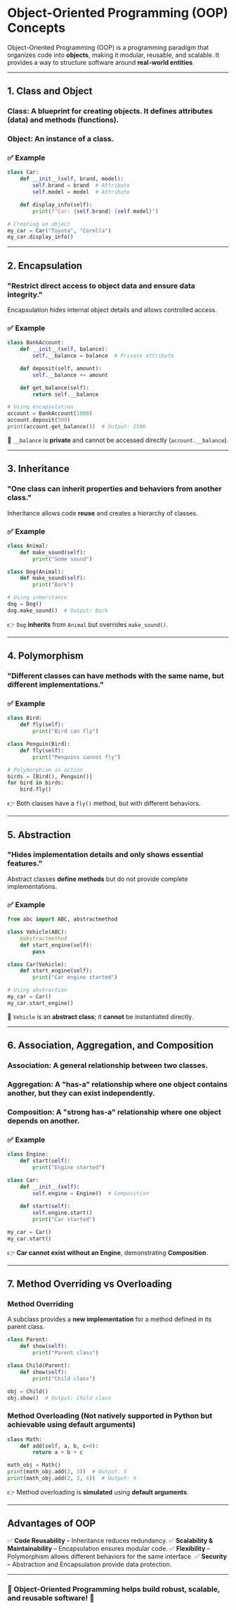 # Object-Oriented Programming (OOP) Concepts

Object-Oriented Programming (OOP) is a programming paradigm that organizes code into **objects**, making it modular, reusable, and scalable. It provides a way to structure software around **real-world entities**.

---

## **1. Class and Object**

### **Class**: A blueprint for creating objects. It defines attributes (data) and methods (functions).
### **Object**: An instance of a class.

### ✅ **Example**
```python
class Car:
    def __init__(self, brand, model):
        self.brand = brand  # Attribute
        self.model = model  # Attribute

    def display_info(self):
        print(f"Car: {self.brand} {self.model}")

# Creating an object
my_car = Car("Toyota", "Corolla")
my_car.display_info()
```
---

## **2. Encapsulation**
### "Restrict direct access to object data and ensure data integrity."

Encapsulation hides internal object details and allows controlled access.

### ✅ **Example**
```python
class BankAccount:
    def __init__(self, balance):
        self.__balance = balance  # Private attribute

    def deposit(self, amount):
        self.__balance += amount

    def get_balance(self):
        return self.__balance

# Using encapsulation
account = BankAccount(1000)
account.deposit(500)
print(account.get_balance())  # Output: 1500
```
🚨 `__balance` is **private** and cannot be accessed directly (`account.__balance`).

---

## **3. Inheritance**
### "One class can inherit properties and behaviors from another class."

Inheritance allows code **reuse** and creates a hierarchy of classes.

### ✅ **Example**
```python
class Animal:
    def make_sound(self):
        print("Some sound")

class Dog(Animal):
    def make_sound(self):
        print("Bark")

# Using inheritance
dog = Dog()
dog.make_sound()  # Output: Bark
```
👉 `Dog` **inherits** from `Animal` but overrides `make_sound()`.

---

## **4. Polymorphism**
### "Different classes can have methods with the same name, but different implementations."

### ✅ **Example**
```python
class Bird:
    def fly(self):
        print("Bird can fly")

class Penguin(Bird):
    def fly(self):
        print("Penguins cannot fly")

# Polymorphism in action
birds = [Bird(), Penguin()]
for bird in birds:
    bird.fly()
```
👉 Both classes have a `fly()` method, but with different behaviors.

---

## **5. Abstraction**
### "Hides implementation details and only shows essential features."

Abstract classes **define methods** but do not provide complete implementations.

### ✅ **Example**
```python
from abc import ABC, abstractmethod

class Vehicle(ABC):
    @abstractmethod
    def start_engine(self):
        pass

class Car(Vehicle):
    def start_engine(self):
        print("Car engine started")

# Using abstraction
my_car = Car()
my_car.start_engine()
```
🚨 `Vehicle` is an **abstract class**; it **cannot** be instantiated directly.

---

## **6. Association, Aggregation, and Composition**

### **Association**: A general relationship between two classes.
### **Aggregation**: A "has-a" relationship where one object contains another, but they can exist independently.
### **Composition**: A "strong has-a" relationship where one object depends on another.

### ✅ **Example**
```python
class Engine:
    def start(self):
        print("Engine started")

class Car:
    def __init__(self):
        self.engine = Engine()  # Composition
    
    def start(self):
        self.engine.start()
        print("Car started")

my_car = Car()
my_car.start()
```
👉 **Car cannot exist without an Engine**, demonstrating **Composition**.

---

## **7. Method Overriding vs Overloading**

### **Method Overriding**
A subclass provides a **new implementation** for a method defined in its parent class.

```python
class Parent:
    def show(self):
        print("Parent class")

class Child(Parent):
    def show(self):
        print("Child class")

obj = Child()
obj.show()  # Output: Child class
```

### **Method Overloading** (Not natively supported in Python but achievable using default arguments)
```python
class Math:
    def add(self, a, b, c=0):
        return a + b + c

math_obj = Math()
print(math_obj.add(2, 3))  # Output: 5
print(math_obj.add(2, 3, 4))  # Output: 9
```
👉 Method overloading is **simulated** using **default arguments**.

---

## **Advantages of OOP**

✅ **Code Reusability** – Inheritance reduces redundancy.
✅ **Scalability & Maintainability** – Encapsulation ensures modular code.
✅ **Flexibility** – Polymorphism allows different behaviors for the same interface.
✅ **Security** – Abstraction and Encapsulation provide data protection.

---

### 🚀 Object-Oriented Programming helps build robust, scalable, and reusable software! 🚀

